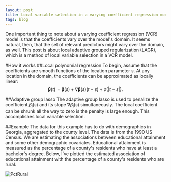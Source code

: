 ```yaml
---
layout: post
title: Local variable selection in a varying coefficient regression model
tags: blog
---
```


One important thing to note about a varying coefficient regression (VCR) model is that the coefficients vary over the model's domain. It seems natural, then, that the set of relevant predictors might vary over the domain, as well. This post is about local adaptive grouped regularization (LAGR), which is a method of local variable selection in a VCR model.

#How it works
##Local polynomial regression
To begin, assume that the coefficients are smooth functions of the location parameter $s$. At any location in the domain, the coefficients can be approximated as locally linear:
$$\boldsymbol{\beta}(t) = \boldsymbol{\beta}(s) + \nabla \boldsymbol{\beta}(s) (t - s) + o(|t - s|).$$

##Adaptive group lasso
The adaptive group lasso is used to penalize the coefficient $\beta_j(s)$ and its slope $\nabla \beta_j(s)$ simultaneously. The local coefficient can be shrunk all the way to zero is the penalty is large enough. This accomplishes local variable selection.

##Example
The data for this example has to do with demographics in Georgia, aggregated to the county level. The data is from the 1990 US Census. We are estimating the associations between educational attainment and some other demographic covariates. Educational attainment is measured as the percentage of a county's residents who have at least a bachelor's degree. Below, I've plotted the estimated association of educational attainment with the percentage of a county's residents who are rural. 

![PctRural](//somesquares.org/images/2014/12/2014-12-19-PctRural.png)

